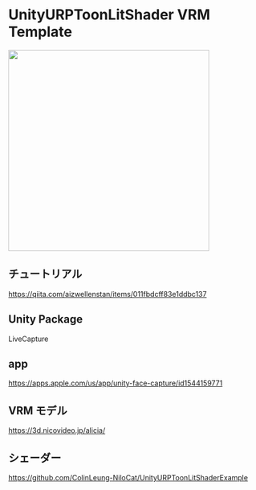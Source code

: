 # UnityURPToonLitShader VRM Template

<a href="https://ibkr.com/referral/zhenwei375"><img src="https://github.com/aizwellenstan/UnityURPToonLitShaderVRMArKitTemplate/blob/master/AliciaPreview.gif" width="400"/></a>

## チュートリアル
https://qiita.com/aizwellenstan/items/011fbdcff83e1ddbc137

## Unity Package
LiveCapture

## app
https://apps.apple.com/us/app/unity-face-capture/id1544159771

## VRM モデル
https://3d.nicovideo.jp/alicia/

## シェーダー
https://github.com/ColinLeung-NiloCat/UnityURPToonLitShaderExample
